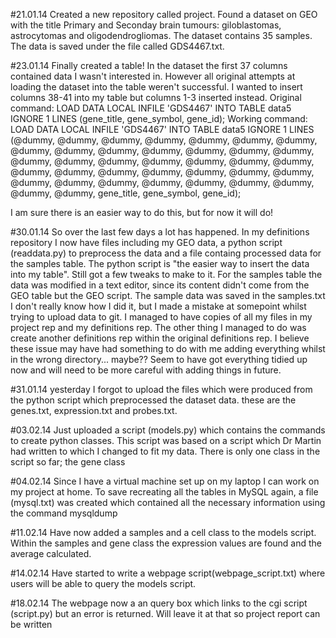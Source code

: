 #21.01.14 
Created a new repository called project.
Found a dataset on GEO with the title Primary and Seconday brain tumours: giloblastomas, astrocytomas and oligodendrogliomas.  The dataset contains 35 samples. The data is saved under the file called GDS4467.txt.

#23.01.14
Finally created a table! In the dataset the 
first 37 columns contained data I wasn't interested in.
However all original attempts at loading the dataset 
into the table weren't successful.  I wanted to insert
columns 38-41 into my table but columns 1-3 inserted instead. 
Original command: LOAD DATA LOCAL INFILE 'GDS4467' INTO TABLE data5 
IGNORE 1 LINES (gene_title, gene_symbol, gene_id);
Working command: LOAD DATA LOCAL INFILE 'GDS4467' INTO TABLE data5 
IGNORE 1 LINES 
(@dummy, @dummy, @dummy, @dummy, @dummy, @dummy, 
@dummy, @dummy, @dummy, @dummy, @dummy, @dummy, 
@dummy, @dummy, @dummy, @dummy, @dummy, @dummy, 
@dummy, @dummy, @dummy, @dummy, @dummy, @dummy, 
@dummy, @dummy, @dummy, @dummy, @dummy, @dummy, 
@dummy, @dummy, @dummy, @dummy, @dummy, @dummy, 
@dummy, gene_title, gene_symbol, gene_id);

I am sure there is an easier way to do this, but for
now it will do!

#30.01.14
So over the last few days a lot has happened. In my definitions repository I
now have files including  my GEO data, a python script (readdata.py) to preprocess the data and a file containg processed data for the samples table. The python script 
is "the easier way to insert the data into my table".  Still got a few tweaks to 
make to it.  For the samples table the data was modified in a text editor,
since its content didn't come from the GEO table but the GEO script.  The sample data was saved in the samples.txt
I don't really know how I did it, but I made a mistake at somepoint whilst 
trying to upload data to git.  I managed to have copies of all my files in 
my project rep and my definitions rep.  The other thing I managed to do was 
create another definitions rep within the original definitions rep. I believe
these issue may have had something to do with me adding everything whilst in
the wrong directory... maybe?? Seem to have got everything tidied up now and 
will need to be more careful with adding things in future.

#31.01.14 
yesterday I forgot to upload the files which were produced from the python script which preprocessed the dataset data. these are the genes.txt, expression.txt and probes.txt.

#03.02.14
Just uploaded a script (models.py) which contains the commands to create python classes.  This script was based on a script which Dr Martin had written to which I changed to fit my data. 
There is only one class in the script so far; the gene class

#04.02.14
Since I have a virtual machine set up on my laptop I can work on my project at home. To save recreating all the tables in MySQL again, a file (mysql.txt) was created which contained all the necessary information using the command mysqldump

#11.02.14 
Have now added a samples and a cell class to the models script. Within the samples and gene class the expression values are found and the average calculated.

#14.02.14
Have started to write a webpage script(webpage_script.txt) where users will be able to query the models script.

#18.02.14
The webpage now a an query box which links to the cgi script (script.py) but an error is returned.  Will leave it at that so project report can be written


